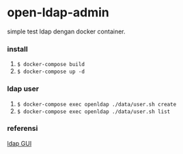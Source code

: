 # open-ldap-admin
simple test ldap dengan docker container.

### install
1. `$ docker-compose build`
2. `$ docker-compose up -d`

### ldap user
1. `$ docker-compose exec openldap ./data/user.sh create`
2. `$ docker-compose exec openldap ./data/user.sh list`

### referensi
[ldap GUI](https://www.ldapsoft.com/download.html)
